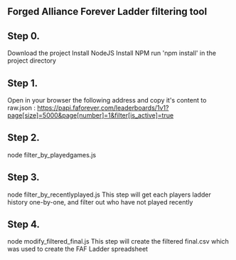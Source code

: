 ## Forged Alliance Forever Ladder filtering tool

## Step 0.
  Download the project
  Install NodeJS
  Install NPM
  run 'npm install' in the project directory

## Step 1. 
  Open in your browser the following address and copy it's content to raw.json : https://papi.faforever.com/leaderboards/1v1?page[size]=5000&page[number]=1&filter[is_active]=true

## Step 2. 
  node filter_by_playedgames.js

## Step 3.
  node filter_by_recentlyplayed.js
  This step will get each players ladder history one-by-one, and filter out who have not played recently
## Step 4. 
  node modify_filtered_final.js
  This step will create the filtered final.csv which was used to create the FAF Ladder spreadsheet
